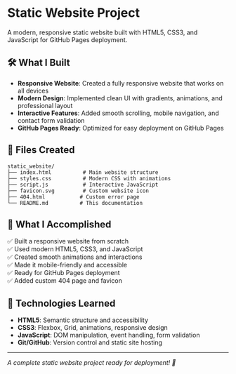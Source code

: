 # Static Website Project

A modern, responsive static website built with HTML5, CSS3, and JavaScript for GitHub Pages deployment.

## 🛠️ What I Built

- **Responsive Website**: Created a fully responsive website that works on all devices
- **Modern Design**: Implemented clean UI with gradients, animations, and professional layout
- **Interactive Features**: Added smooth scrolling, mobile navigation, and contact form validation
- **GitHub Pages Ready**: Optimized for easy deployment on GitHub Pages

## 📁 Files Created

```
static_website/
├── index.html          # Main website structure
├── styles.css          # Modern CSS with animations
├── script.js           # Interactive JavaScript
├── favicon.svg         # Custom website icon
├── 404.html           # Custom error page
└── README.md          # This documentation
```

## 🎯 What I Accomplished

✅ Built a responsive website from scratch  
✅ Used modern HTML5, CSS3, and JavaScript  
✅ Created smooth animations and interactions  
✅ Made it mobile-friendly and accessible  
✅ Ready for GitHub Pages deployment  
✅ Added custom 404 page and favicon  

## 🚀 Technologies Learned

- **HTML5**: Semantic structure and accessibility
- **CSS3**: Flexbox, Grid, animations, responsive design
- **JavaScript**: DOM manipulation, event handling, form validation
- **Git/GitHub**: Version control and static site hosting

---

*A complete static website project ready for deployment! 🌟*
